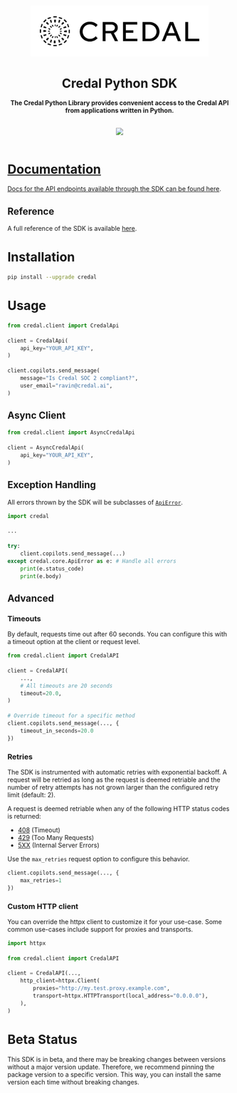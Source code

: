 <div align="center">  
  <img src="./credal-dark-logo.svg" width="400" />
  <h1>Credal Python SDK</h1>

  <p>
    <strong>The Credal Python Library provides convenient access to the Credal API from applications written in Python.</strong>
  </p>

  <br>
  <div>
    <a href="https://buildwithfern.com/"><img src="https://img.shields.io/badge/%F0%9F%8C%BF-SDK%20generated%20by%20Fern-brightgreen">     
  </div>
  <br>
</div>

# Documentation

Docs for the API endpoints available through the SDK can be found [here](https://docs.credal.ai/getting-started/overview).

## Reference

A full reference of the SDK is available [here](./reference.md).

# Installation

```sh
pip install --upgrade credal
```

# Usage

```python
from credal.client import CredalApi

client = CredalApi(
    api_key="YOUR_API_KEY",
)

client.copilots.send_message(
    message="Is Credal SOC 2 compliant?",
    user_email="ravin@credal.ai",
)
```

## Async Client

```python
from credal.client import AsyncCredalApi

client = AsyncCredalApi(
    api_key="YOUR_API_KEY",
)
```

## Exception Handling

All errors thrown by the SDK will be subclasses of [`ApiError`](./src/credal/core/api_error.py).

```python
import credal

...

try:
    client.copilots.send_message(...)
except credal.core.ApiError as e: # Handle all errors
    print(e.status_code)
    print(e.body)
```

## Advanced

### Timeouts

By default, requests time out after 60 seconds. You can configure this with a
timeout option at the client or request level.

```python
from credal.client import CredalAPI

client = CredalAPI(
    ...,
    # All timeouts are 20 seconds
    timeout=20.0,
)

# Override timeout for a specific method
client.copilots.send_message(..., {
    timeout_in_seconds=20.0
})
```

### Retries

The SDK is instrumented with automatic retries with exponential backoff. A request will be
retried as long as the request is deemed retriable and the number of retry attempts has not grown larger
than the configured retry limit (default: 2).

A request is deemed retriable when any of the following HTTP status codes is returned:

- [408](https://developer.mozilla.org/en-US/docs/Web/HTTP/Status/408) (Timeout)
- [429](https://developer.mozilla.org/en-US/docs/Web/HTTP/Status/429) (Too Many Requests)
- [5XX](https://developer.mozilla.org/en-US/docs/Web/HTTP/Status/500) (Internal Server Errors)

Use the `max_retries` request option to configure this behavior.

```python
client.copilots.send_message(..., {
    max_retries=1
})
```

### Custom HTTP client

You can override the httpx client to customize it for your use-case. Some common use-cases
include support for proxies and transports.

```python
import httpx

from credal.client import CredalAPI

client = CredalAPI(...,
    http_client=httpx.Client(
        proxies="http://my.test.proxy.example.com",
        transport=httpx.HTTPTransport(local_address="0.0.0.0"),
    ),
)
```

# Beta Status

This SDK is in beta, and there may be breaking changes between versions without a major 
version update. Therefore, we recommend pinning the package version to a specific version. 
This way, you can install the same version each time without breaking changes.
